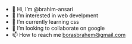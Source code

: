 - 👋 Hi, I’m @brahim-ansari
- 👀 I’m interested in web develpment
- 🌱 I’m currently learning css
- 💞️ I’m looking to collaborate on google
- 📫 How to reach me borasbrahem@gmail.com

<!---
brahim-ansari/brahim-ansari is a ✨ special ✨ repository because its `README.md` (this file) appears on your GitHub profile.
You can click the Preview link to take a look at your changes.
--->
